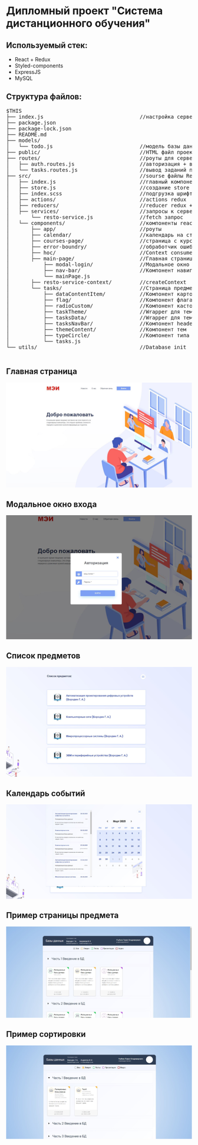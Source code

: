 Дипломный проект "Система дистанционного обучения"
=====================


Используемый стек:
-----------------------------------
* React + Redux
* Styled-components
* ExpressJS
* MySQL

Структура файлов:
-----------------------------------

<pre>
$THIS
├── index.js                               //настройка сервера
├── package.json
├── package-lock.json
├── README.md  
├── models/    
│   └── todo.js                            //модель базы данный sequelize
├── public/                                //HTML файл проекта
├── routes/                                //роуты для серверной части (будет дорабаьываться)
│   ├── auth.routes.js                     //авторизация + вывод предметов
│   └── tasks.routes.js                    //вывод заданий по предмету
├── src/                                   //sourse файлы React
│   ├── index.js                           //главный компонент
│   ├── store.js                           //создание store redux
│   ├── index.scss                         //подгрузка шрифтов + обнуление margin/padding и выставление border-box
│   ├── actions/                           //actions redux
│   ├── reducers/                          //reducer redux + state
│   ├── services/                          //запросы к серверу с фронт части
│       └── resto-service.js               //fetch запрос
│   └── components/                        //компоненты react  
│       ├── app/                           //роуты
│       ├── calendar/                      //календарь на странице с курсами
│       ├── courses-page/                  //страница с курсами
│       ├── error-boundry/                 //обработчик ошибок на фронт части (TODO)
│       ├── hoc/                           //Context consumer
│       ├── main-page/                     //Главная страница
│           ├── modal-login/               //Модальное окно для входа
│           ├── nav-bar/                   //Компонент навигационное меню
│           └── mainPage.js                
│       ├── resto-service-context/         //createContext
│       └── tasks/                         //Страница предмета в заданиями
│           ├── dataContentItem/           //Компонент карточки задания
│           ├── flag/                      //Компонент флага типа задания
│           ├── radioCustom/               //Компонент кастомной радиокнопки
│           ├── taskTheme/                 //Wrapper для тем и заданий + фильтр (fetch запрос при загрузке)
│           ├── tasksData/                 //Wrapper для тем
│           ├── tasksNavBar/               //Компонент header
│           ├── themeContent/              //Компонент тем
│           ├── typeCircle/                //Компонент типа задания
│           └── tasks.js                   
└── utils/                                 //Database init

</pre>



Главная страница
-----------------------------------

![mainPage](https://github.com/pasjkeee/myrepo/blob/master/SDE(React%2BRedux%2BExpress%2BSQL)/mainPage%20.JPG "Главная страница")​

Модальное окно входа
-----------------------------------
![LoginIn](https://github.com/pasjkeee/myrepo/blob/master/SDE(React%2BRedux%2BExpress%2BSQL)/logIn.JPG "LogIn")​

Список предметов
-----------------------------------
![Courses](https://github.com/pasjkeee/myrepo/blob/master/SDE(React%2BRedux%2BExpress%2BSQL)/courses.JPG "Список предметов")​

Календарь событий
-----------------------------------
![Calendar](https://github.com/pasjkeee/myrepo/blob/master/SDE(React%2BRedux%2BExpress%2BSQL)/calendar.JPG "Календарь")​

Пример страницы предмета
-----------------------------------
![Tasks](https://github.com/pasjkeee/myrepo/blob/master/SDE(React%2BRedux%2BExpress%2BSQL)/taskExample.JPG "Пример страницы предмета")​

Пример сортировки
-----------------------------------
![Tasks_sort](https://github.com/pasjkeee/myrepo/blob/master/SDE(React%2BRedux%2BExpress%2BSQL)/sort.JPG "Пример сортировки")​
